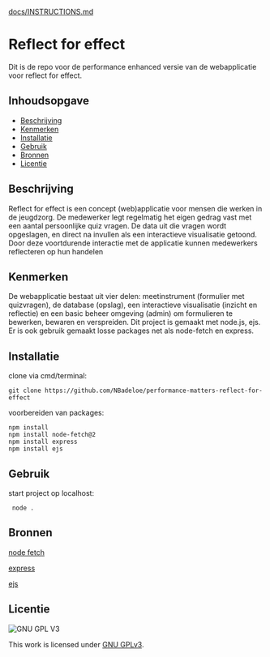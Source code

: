 [docs/INSTRUCTIONS.md](docs/INSTRUCTIONS.md)

# Reflect for effect
Dit is de repo voor de performance enhanced versie van de webapplicatie voor reflect for effect.

## Inhoudsopgave

  * [Beschrijving](#beschrijving)
  * [Kenmerken](#kenmerken)
  * [Installatie](#installatie)
  * [Gebruik](#gebruik)
  * [Bronnen](#bronnen)
  * [Licentie](#licentie)

## Beschrijving
Reflect for effect is een concept (web)applicatie voor mensen die werken in de jeugdzorg. De medewerker legt regelmatig het eigen gedrag vast met een aantal persoonlijke quiz vragen. De data uit die vragen wordt opgeslagen, en direct na invullen als een interactieve visualisatie getoond. Door deze voortdurende interactie met de applicatie kunnen medewerkers reflecteren op hun handelen
<!-- Voeg een mooie poster visual toe 📸 -->
<!-- Voeg een link toe naar Github Pages 🌐-->

## Kenmerken
De webapplicatie bestaat uit vier delen: meetinstrument (formulier met quizvragen), de database (opslag), een interactieve visualisatie (inzicht en reflectie) en een basic beheer omgeving (admin) om formulieren te bewerken, bewaren en verspreiden. Dit project is gemaakt met node.js, ejs. Er is ook gebruik gemaakt losse packages net als node-fetch en express.

## Installatie
clone via cmd/terminal:

```git clone https://github.com/NBadeloe/performance-matters-reflect-for-effect```


voorbereiden van packages:

``` npm init
npm install
npm install node-fetch@2
npm install express
npm install ejs
``` 

## Gebruik
start project op localhost:

``` node .```
## Bronnen
[node fetch](https://www.npmjs.com/package/node-fetch)

[express](https://www.npmjs.com/package/express)

[ejs](https://www.npmjs.com/package/ejs)


## Licentie

![GNU GPL V3](https://www.gnu.org/graphics/gplv3-127x51.png)

This work is licensed under [GNU GPLv3](./LICENSE).
